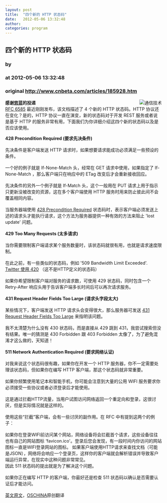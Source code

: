 ```yaml
---
layout: post
title:  "四个新的 HTTP 状态码"
date:   2012-05-06 13:32:48
author: 
categories: program
---
```


## 四个新的 HTTP 状态码
### by 
### at 2012-05-06 13:32:48
### original <http://www.cnbeta.com/articles/185928.htm>

<div><a rel="nofollow" href="http://www.cnbeta.com/topics/138.htm"><img src="http://img.cnbeta.com/topics/communication.png" alt="通信技术" name="sign" align="right"></a>
        <p><b>感谢<a rel="nofollow" href="http://www.azury.net/">悠蓝</a>的投递</b><br>
<a rel="nofollow" href="http://tools.ietf.org/html/rfc6585">RFC 6585</a> 最近刚刚发布，该文档描述了 4 个新的 HTTP 状态码。HTTP 协议还在变化？是的，HTTP 协议一直在演变，新的状态码对于开发 REST 服务或者说是基于 HTTP 的服务非常有用，下面我们为你详细介绍这四个新的状态码以及是否应该使用。</p>
		<p><span style="font-weight:bold">428 Precondition Required (要求先决条件)</span><br>
<br>
先决条件是客户端发送 HTTP 请求时，如果想要请求能成功必须满足一些预设的条件。<br>
<br>
一个好的例子就是 If-None-Match 头，经常在 GET 请求中使用，如果指定了 If-None-Match ，那么客户端只在响应中的 ETag 改变后才会重新接收回应。<br>
<br>
先决条件的另外一个例子就是 If-Match 头，这个一般用在 PUT 请求上用于指示只更新没被改变的资源，这在多个客户端使用 HTTP 服务时用来防止彼此间不会覆盖相同内容。<br>
<br>
当服务器端使用 <a rel="nofollow" href="http://tools.ietf.org/html/rfc6585#section-3">428 Precondition Required</a> 状态码时，表示客户端必须发送上述的请求头才能执行请求，这个方法为服务器提供一种有效的方法来阻止 'lost update' 问题。<br>
<br>
<span style="font-weight:bold">429 Too Many Requests (太多请求)</span><br>
<br>
当你需要限制客户端请求某个服务数量时，该状态码就很有用，也就是请求速度限制。<br>
<br>
在此之前，有一些类似的状态码，例如 '509 Bandwidth Limit Exceeded'. <a rel="nofollow" href="https://dev.twitter.com/docs/error-codes-responses">Twitter 使用 420</a> （这不是HTTP定义的状态码）<br>
<br>
如果你希望限制客户端对服务的请求数，可使用 429 状态码，同时包含一个 Retry-After 响应头用于告诉客户端多长时间后可以再次请求服务。<br>
<br style="font-weight:bold">
<span style="font-weight:bold"> 431 Request Header Fields Too Large (请求头字段太大)</span><br>
<br>
某些情况下，客户端发送 HTTP 请求头会变得很大，那么服务器可发送 <a rel="nofollow" href="http://tools.ietf.org/html/rfc6585#section-5">431 Request Header Fields Too Large</a> 来指明该问题。<br>
<br>
我不太清楚为什么没有 430 状态码，而是直接从 429 跳到 431，我尝试搜索但没有结果。唯一的猜测是 430 Forbidden 跟 403 Forbidden 太像了，为了避免混淆才这么做的，天知道！<br>
<br>
<span style="font-weight:bold">511 Network Authentication Required (要求网络认证)</span><br>
<br>
对我来说这个状态码很有趣，如果你在开发一个 HTTP 服务器，你不一定需要处理该状态码，但如果你在编写 HTTP 客户端，那这个状态码就非常重要。<br>
<br>
如果你频繁使用笔记本和智能手机，你可能会注意到大量的公用 WIFI 服务要求你必须接受一些协议或者必须登录后才能使用。<br>
<br>
这是通过拦截HTTP流量，当用户试图访问网络返回一个重定向和登录，这很讨厌，但是实际情况就是这样的。<br>
<br>
使用这些“拦截”客户端，会有一些讨厌的副作用。在 RFC 中有提到这两个的例子：<br>
<br>
 如果你在登录WIFI前访问某个网站，网络设备将会拦截首个请求，这些设备往往也有自己的网站图标 ‘favicon.ico'。登录后您会发现，有一段时间内你访问的网站图标一直是WIFI登录网站的图标。 
 如果客户端使用HTTP请求来查找文档（可能是JSON），网络将会响应一个登录页，这样你的客户端就会解析错误并导致客户端运行异常，在现实中这种问题非常常见。 
<br>
因此 511 状态码的提出就是为了解决这个问题。<br>
<br>
如果你正在编写 HTTP 的客户端，你最好还是检查 511 状态码以确认是否需要认证后才能访问。<br>
<br>
<a rel="nofollow" href="http://www.rooftopsolutions.nl/blog/new-http-status-codes">英文原文</a>，<a rel="nofollow" href="http://www.oschina.net/">OSCHINA</a>原创翻译<br></p></div>